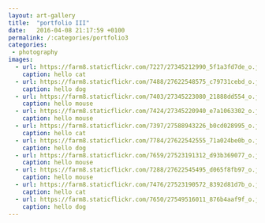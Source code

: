 ```yaml
---
layout: art-gallery
title:  "portfolio III"
date:   2016-04-08 21:17:59 +0100
permalink: /:categories/portfolio3
categories:
 - photography
images:
  - url: https://farm8.staticflickr.com/7227/27345212990_5f1a3fd7de_o.jpg
    caption: hello cat
  - url: https://farm8.staticflickr.com/7488/27622548575_c79731cebd_o.jpg
    caption: hello dog
  - url: https://farm8.staticflickr.com/7403/27345223080_21888dd554_o.jpg
    caption: hello mouse
  - url: https://farm8.staticflickr.com/7424/27345220940_e7a1063302_o.jpg
    caption: hello mouse
  - url: https://farm8.staticflickr.com/7397/27588943226_b0cd028995_o.jpg
    caption: hello cat
  - url: https://farm8.staticflickr.com/7784/27622542555_71a024be0b_o.jpg
    caption: hello dog
  - url: https://farm8.staticflickr.com/7659/27523191312_d93b369077_o.jpg
    caption: hello mouse
  - url: https://farm8.staticflickr.com/7288/27622545495_d065f8fb97_o.jpg
    caption: hello mouse
  - url: https://farm8.staticflickr.com/7476/27523190572_8392d81d7b_o.jpg
    caption: hello cat
  - url: https://farm8.staticflickr.com/7650/27549516011_876b4aaf9f_o.jpg
    caption: hello dog
---
```

